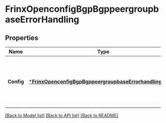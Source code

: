 # FrinxOpenconfigBgpBgppeergroupbaseErrorHandling

## Properties
Name | Type | Description | Notes
------------ | ------------- | ------------- | -------------
**Config** | [***FrinxOpenconfigBgpBgppeergroupbaseErrorhandlingConfig**](frinx.openconfig.bgp.bgppeergroupbase.errorhandling.Config.md) | Optional[Configuration parameters enabling or modifying the behavior or enhanced error handling mechanisms for the BGP group] REF:Optional.empty | [optional] [default to null]

[[Back to Model list]](../README.md#documentation-for-models) [[Back to API list]](../README.md#documentation-for-api-endpoints) [[Back to README]](../README.md)


